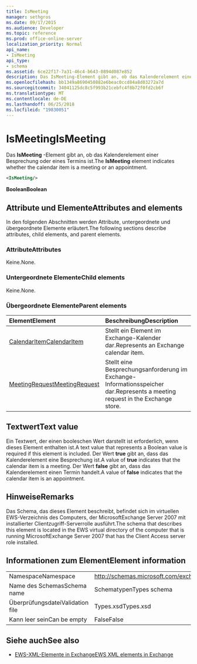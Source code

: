 ```yaml
---
title: IsMeeting
manager: sethgros
ms.date: 09/17/2015
ms.audience: Developer
ms.topic: reference
ms.prod: office-online-server
localization_priority: Normal
api_name:
- IsMeeting
api_type:
- schema
ms.assetid: 6ce22f17-7a31-46c4-b643-0894d087e852
description: Das IsMeeting-Element gibt an, ob das Kalenderelement einer Besprechung oder eines Termins ist.
ms.openlocfilehash: bb1349a8690450882e6beac0ccd84a8d03272a7d
ms.sourcegitcommit: 34041125dc8c5f993b21cebfc4f8b72f0fd2cb6f
ms.translationtype: MT
ms.contentlocale: de-DE
ms.lasthandoff: 06/25/2018
ms.locfileid: "19830051"
---
```

# <a name="ismeeting"></a><span data-ttu-id="83dc9-103">IsMeeting</span><span class="sxs-lookup"><span data-stu-id="83dc9-103">IsMeeting</span></span>

<span data-ttu-id="83dc9-104">Das **IsMeeting** -Element gibt an, ob das Kalenderelement einer Besprechung oder eines Termins ist.</span><span class="sxs-lookup"><span data-stu-id="83dc9-104">The **IsMeeting** element indicates whether the calendar item is a meeting or an appointment.</span></span> 
  
```xml
<IsMeeting/>
```

 <span data-ttu-id="83dc9-105">**Boolean**</span><span class="sxs-lookup"><span data-stu-id="83dc9-105">**Boolean**</span></span>
## <a name="attributes-and-elements"></a><span data-ttu-id="83dc9-106">Attribute und Elemente</span><span class="sxs-lookup"><span data-stu-id="83dc9-106">Attributes and elements</span></span>

<span data-ttu-id="83dc9-107">In den folgenden Abschnitten werden Attribute, untergeordnete und übergeordnete Elemente erläutert.</span><span class="sxs-lookup"><span data-stu-id="83dc9-107">The following sections describe attributes, child elements, and parent elements.</span></span>
  
### <a name="attributes"></a><span data-ttu-id="83dc9-108">Attribute</span><span class="sxs-lookup"><span data-stu-id="83dc9-108">Attributes</span></span>

<span data-ttu-id="83dc9-109">Keine.</span><span class="sxs-lookup"><span data-stu-id="83dc9-109">None.</span></span>
  
### <a name="child-elements"></a><span data-ttu-id="83dc9-110">Untergeordnete Elemente</span><span class="sxs-lookup"><span data-stu-id="83dc9-110">Child elements</span></span>

<span data-ttu-id="83dc9-111">Keine.</span><span class="sxs-lookup"><span data-stu-id="83dc9-111">None.</span></span>
  
### <a name="parent-elements"></a><span data-ttu-id="83dc9-112">Übergeordnete Elemente</span><span class="sxs-lookup"><span data-stu-id="83dc9-112">Parent elements</span></span>

|<span data-ttu-id="83dc9-113">**Element**</span><span class="sxs-lookup"><span data-stu-id="83dc9-113">**Element**</span></span>|<span data-ttu-id="83dc9-114">**Beschreibung**</span><span class="sxs-lookup"><span data-stu-id="83dc9-114">**Description**</span></span>|
|:-----|:-----|
|[<span data-ttu-id="83dc9-115">CalendarItem</span><span class="sxs-lookup"><span data-stu-id="83dc9-115">CalendarItem</span></span>](calendaritem.md) <br/> |<span data-ttu-id="83dc9-116">Stellt ein Element im Exchange-Kalender dar.</span><span class="sxs-lookup"><span data-stu-id="83dc9-116">Represents an Exchange calendar item.</span></span>  <br/> |
|[<span data-ttu-id="83dc9-117">MeetingRequest</span><span class="sxs-lookup"><span data-stu-id="83dc9-117">MeetingRequest</span></span>](meetingrequest.md) <br/> |<span data-ttu-id="83dc9-118">Stellt eine Besprechungsanforderung im Exchange-Informationsspeicher dar.</span><span class="sxs-lookup"><span data-stu-id="83dc9-118">Represents a meeting request in the Exchange store.</span></span>  <br/> |
   
## <a name="text-value"></a><span data-ttu-id="83dc9-119">Textwert</span><span class="sxs-lookup"><span data-stu-id="83dc9-119">Text value</span></span>

<span data-ttu-id="83dc9-120">Ein Textwert, der einen booleschen Wert darstellt ist erforderlich, wenn dieses Element enthalten ist.</span><span class="sxs-lookup"><span data-stu-id="83dc9-120">A text value that represents a Boolean value is required if this element is included.</span></span> <span data-ttu-id="83dc9-121">Der Wert **true** gibt an, dass das Kalenderelement eine Besprechung ist.</span><span class="sxs-lookup"><span data-stu-id="83dc9-121">A value of **true** indicates that the calendar item is a meeting.</span></span> <span data-ttu-id="83dc9-122">Der Wert **false** gibt an, dass das Kalenderelement einen Termin handelt.</span><span class="sxs-lookup"><span data-stu-id="83dc9-122">A value of **false** indicates that the calendar item is an appointment.</span></span> 
  
## <a name="remarks"></a><span data-ttu-id="83dc9-123">Hinweise</span><span class="sxs-lookup"><span data-stu-id="83dc9-123">Remarks</span></span>

<span data-ttu-id="83dc9-124">Das Schema, das dieses Element beschreibt, befindet sich im virtuellen EWS-Verzeichnis des Computers, der MicrosoftExchange Server 2007 mit installierter Clientzugriff-Serverrolle ausführt.</span><span class="sxs-lookup"><span data-stu-id="83dc9-124">The schema that describes this element is located in the EWS virtual directory of the computer that is running MicrosoftExchange Server 2007 that has the Client Access server role installed.</span></span>
  
## <a name="element-information"></a><span data-ttu-id="83dc9-125">Informationen zum Element</span><span class="sxs-lookup"><span data-stu-id="83dc9-125">Element information</span></span>

|||
|:-----|:-----|
|<span data-ttu-id="83dc9-126">Namespace</span><span class="sxs-lookup"><span data-stu-id="83dc9-126">Namespace</span></span>  <br/> |http://schemas.microsoft.com/exchange/services/2006/types  <br/> |
|<span data-ttu-id="83dc9-127">Name des Schemas</span><span class="sxs-lookup"><span data-stu-id="83dc9-127">Schema name</span></span>  <br/> |<span data-ttu-id="83dc9-128">Schematypen</span><span class="sxs-lookup"><span data-stu-id="83dc9-128">Types schema</span></span>  <br/> |
|<span data-ttu-id="83dc9-129">Überprüfungsdatei</span><span class="sxs-lookup"><span data-stu-id="83dc9-129">Validation file</span></span>  <br/> |<span data-ttu-id="83dc9-130">Types.xsd</span><span class="sxs-lookup"><span data-stu-id="83dc9-130">Types.xsd</span></span>  <br/> |
|<span data-ttu-id="83dc9-131">Kann leer sein</span><span class="sxs-lookup"><span data-stu-id="83dc9-131">Can be empty</span></span>  <br/> |<span data-ttu-id="83dc9-132">False</span><span class="sxs-lookup"><span data-stu-id="83dc9-132">False</span></span>  <br/> |
   
## <a name="see-also"></a><span data-ttu-id="83dc9-133">Siehe auch</span><span class="sxs-lookup"><span data-stu-id="83dc9-133">See also</span></span>



- [<span data-ttu-id="83dc9-134">EWS-XML-Elemente in Exchange</span><span class="sxs-lookup"><span data-stu-id="83dc9-134">EWS XML elements in Exchange</span></span>](ews-xml-elements-in-exchange.md)

